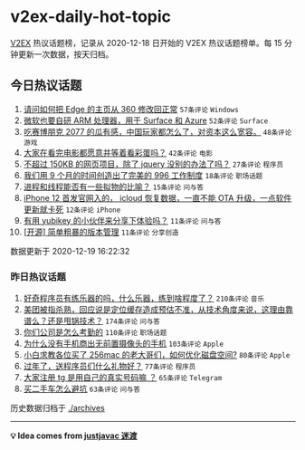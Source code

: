 # v2ex-daily-hot-topic

[V2EX](https://www.v2ex.com/) 热议话题榜，记录从 2020-12-18 日开始的 V2EX 热议话题榜单。每 15 分钟更新一次数据，按天归档。

## 今日热议话题

<!-- TODAY BEGIN -->
1. [请问如何把 Edge 的主页从 360 修改回正常](https://www.v2ex.com/t/736961) ``57条评论`` ``Windows``
1. [微软也要自研 ARM 处理器，用于 Surface 和 Azure](https://www.v2ex.com/t/736954) ``52条评论`` ``Surface``
1. [吃赛博朋克 2077 的瓜有感，中国玩家都怎么了，对资本这么宽容。](https://www.v2ex.com/t/736999) ``48条评论`` ``游戏``
1. [大家在看完电影都愿意并等着看彩蛋吗？](https://www.v2ex.com/t/736956) ``42条评论`` ``电影``
1. [不超过 150KB 的网页项目，除了 jquery 没别的办法了吗？](https://www.v2ex.com/t/737048) ``27条评论`` ``程序员``
1. [我们用 9 个月的时间创造出了完美的 996 工作制度](https://www.v2ex.com/t/737054) ``18条评论`` ``职场话题``
1. [进程和线程能否有一些拟物的比喻？](https://www.v2ex.com/t/737011) ``15条评论`` ``问与答``
1. [iPhone 12 首发官网入的， icloud 恢复数据，一直不能 OTA 升级，一点软件更新就卡死](https://www.v2ex.com/t/737015) ``12条评论`` ``iPhone``
1. [有用 yubikey 的小伙伴来分享下体验吗？](https://www.v2ex.com/t/737030) ``11条评论`` ``问与答``
1. [[开源] 简单粗暴的版本管理](https://www.v2ex.com/t/737016) ``11条评论`` ``分享创造``

数据更新于 2020-12-19 16:22:32
<!-- TODAY END -->

### 昨日热议话题

<!-- YESTERDAY BEGIN -->
1. [好奇程序员有练乐器的吗，什么乐器，练到啥程度了？](https://www.v2ex.com/t/736641) ``210条评论`` ``音乐``
1. [美团被指杀熟，回应说是定位缓存造成预估不准，从技术角度来说，这理由靠谱么？还是甩锅技术？](https://www.v2ex.com/t/736637) ``174条评论`` ``问与答``
1. [你们公司是怎么考勤的](https://www.v2ex.com/t/736660) ``110条评论`` ``职场话题``
1. [为什么没有手机商出无前置摄像头的手机](https://www.v2ex.com/t/736611) ``103条评论`` ``Apple``
1. [小白求教各位买了 256mac 的老大哥们，如何优化磁盘空间?](https://www.v2ex.com/t/736679) ``80条评论`` ``Apple``
1. [过年了，送程序员们什么礼物好？](https://www.v2ex.com/t/736680) ``77条评论`` ``程序员``
1. [大家注册 tg 是用自己的真实号码嘛 ？](https://www.v2ex.com/t/736605) ``65条评论`` ``Telegram``
1. [买二手车怎么避坑](https://www.v2ex.com/t/736668) ``63条评论`` ``问与答``
<!-- YESTERDAY END -->

历史数据归档于 [./archives](./archives)

---

**💡 Idea comes from [justjavac 迷渡](https://github.com/justjavac/)**
